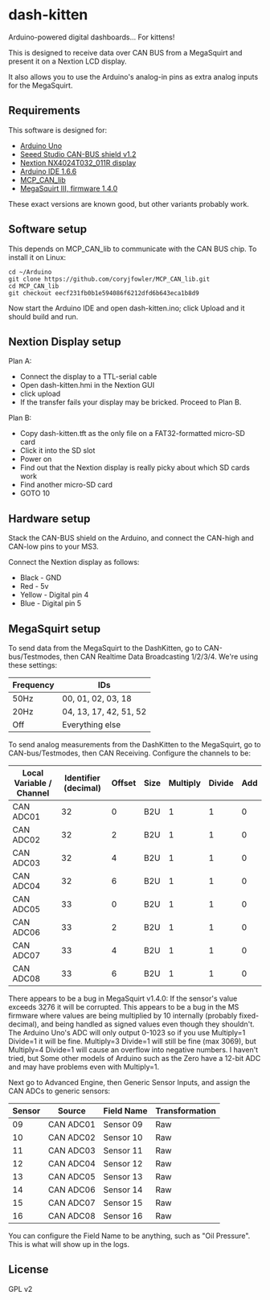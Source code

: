 # dash-kitten
Arduino-powered digital dashboards... For kittens!

This is designed to receive data over CAN BUS from a MegaSquirt and present it
on a Nextion LCD display.

It also allows you to use the Arduino's analog-in pins as extra analog inputs
for the MegaSquirt.

## Requirements
This software is designed for:
* [Arduino Uno](https://www.arduino.cc/en/Main/ArduinoBoardUno)
* [Seeed Studio CAN-BUS shield v1.2](http://www.seeedstudio.com/wiki/CAN-BUS_Shield)
* [Nextion NX4024T032_011R display](http://wiki.iteadstudio.com/NX4024T032)
* [Arduino IDE 1.6.6](https://www.arduino.cc/en/Main/Software)
* [MCP_CAN_lib](https://github.com/coryjfowler/MCP_CAN_lib/tree/d23d62b1ca21b33c6a6b8d0d134a06033b139240)
* [MegaSquirt III, firmware 1.4.0](http://www.msextra.com/)

These exact versions are known good, but other variants probably work.

## Software setup
This depends on MCP_CAN_lib to communicate with the CAN BUS chip.  To install
it on Linux:

    cd ~/Arduino
    git clone https://github.com/coryjfowler/MCP_CAN_lib.git
    cd MCP_CAN_lib
    git checkout eecf231fb0b1e594086f6212dfd6b643eca1b8d9

Now start the Arduino IDE and open dash-kitten.ino; click Upload and it should
build and run.

## Nextion Display setup
Plan A:
* Connect the display to a TTL-serial cable
* Open dash-kitten.hmi in the Nextion GUI
* click upload
* If the transfer fails your display may be bricked.  Proceed to Plan B.

Plan B:
* Copy dash-kitten.tft as the only file on a FAT32-formatted micro-SD card
* Click it into the SD slot
* Power on
* Find out that the Nextion display is really picky about which SD cards work
* Find another micro-SD card
* GOTO 10

## Hardware setup
Stack the CAN-BUS shield on the Arduino, and connect the CAN-high and CAN-low
pins to your MS3.

Connect the Nextion display as follows:
* Black - GND
* Red - 5v
* Yellow - Digital pin 4
* Blue - Digital pin 5

## MegaSquirt setup

To send data from the MegaSquirt to the DashKitten, go to CAN-bus/Testmodes,
then CAN Realtime Data Broadcasting 1/2/3/4.  We're using these settings:

| Frequency | IDs                    |
| --------- | ---------------------- |
| 50Hz      | 00, 01, 02, 03, 18     |
| 20Hz      | 04, 13, 17, 42, 51, 52 |
| Off       | Everything else        |

To send analog measurements from the DashKitten to the MegaSquirt, go to
CAN-bus/Testmodes, then CAN Receiving.  Configure the channels to be:

| Local Variable / Channel | Identifier (decimal) | Offset | Size | Multiply | Divide | Add |
| ------------------------ | -------------------- | ------ | ---- | -------- | ------ | --- |
| CAN ADC01                | 32                   | 0      | B2U  | 1        | 1      | 0   |
| CAN ADC02                | 32                   | 2      | B2U  | 1        | 1      | 0   |
| CAN ADC03                | 32                   | 4      | B2U  | 1        | 1      | 0   |
| CAN ADC04                | 32                   | 6      | B2U  | 1        | 1      | 0   |
| CAN ADC05                | 33                   | 0      | B2U  | 1        | 1      | 0   |
| CAN ADC06                | 33                   | 2      | B2U  | 1        | 1      | 0   |
| CAN ADC07                | 33                   | 4      | B2U  | 1        | 1      | 0   |
| CAN ADC08                | 33                   | 6      | B2U  | 1        | 1      | 0   |

There appears to be a bug in MegaSquirt v1.4.0: If the sensor's value exceeds
3276 it will be corrupted.  This appears to be a bug in the MS firmware where
values are being multiplied by 10 internally (probably fixed-decimal), and
being handled as signed values even though they shouldn't.  The Arduino Uno's
ADC will only output 0-1023 so if you use Multiply=1 Divide=1 it will be fine.
Multiply=3 Divide=1 will still be fine (max 3069), but Multiply=4 Divide=1 will
cause an overflow into negative numbers.  I haven't tried, but Some other
models of Arduino such as the Zero have a 12-bit ADC and may have problems even
with Multiply=1.

Next go to Advanced Engine, then Generic Sensor Inputs, and assign the CAN ADCs
to generic sensors:

| Sensor | Source    | Field Name | Transformation |
| ------ | --------- | ---------- | -------------- |
| 09     | CAN ADC01 | Sensor 09  | Raw            |
| 10     | CAN ADC02 | Sensor 10  | Raw            |
| 11     | CAN ADC03 | Sensor 11  | Raw            |
| 12     | CAN ADC04 | Sensor 12  | Raw            |
| 13     | CAN ADC05 | Sensor 13  | Raw            |
| 14     | CAN ADC06 | Sensor 14  | Raw            |
| 15     | CAN ADC07 | Sensor 15  | Raw            |
| 16     | CAN ADC08 | Sensor 16  | Raw            |

You can configure the Field Name to be anything, such as "Oil Pressure".  This
is what will show up in the logs.

## License
GPL v2
